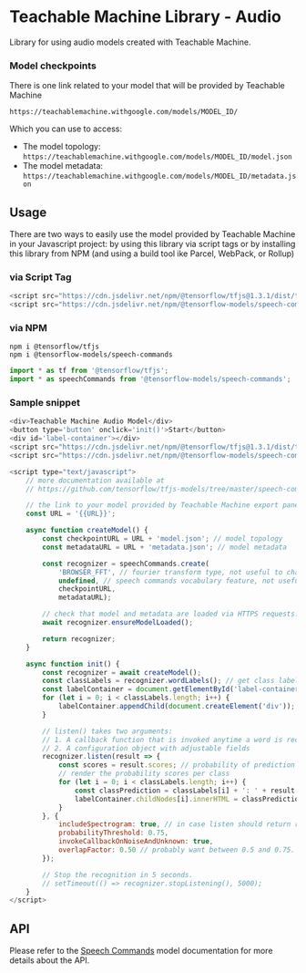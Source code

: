 # Teachable Machine Library - Audio

Library for using audio models created with Teachable Machine.

### Model checkpoints

There is one link related to your model that will be provided by Teachable Machine

`https://teachablemachine.withgoogle.com/models/MODEL_ID/`

Which you can use to access:

* The model topology: `https://teachablemachine.withgoogle.com/models/MODEL_ID/model.json`
* The model metadata: `https://teachablemachine.withgoogle.com/models/MODEL_ID/metadata.json`



## Usage

There are two ways to easily use the model provided by Teachable Machine in your Javascript project: by using this library via script tags or by installing this library from NPM (and using a build tool ike Parcel, WebPack, or Rollup)


### via Script Tag

```js
<script src="https://cdn.jsdelivr.net/npm/@tensorflow/tfjs@1.3.1/dist/tf.min.js">
<script src="https://cdn.jsdelivr.net/npm/@tensorflow-models/speech-commands@0.4.0/dist/speech-commands.min.js">
```

### via NPM

```
npm i @tensorflow/tfjs
npm i @tensorflow-models/speech-commands
```

```js
import * as tf from '@tensorflow/tfjs';
import * as speechCommands from '@tensorflow-models/speech-commands';
```


### Sample snippet

```js
<div>Teachable Machine Audio Model</div>
<button type='button' onclick='init()'>Start</button>
<div id='label-container'></div>
<script src="https://cdn.jsdelivr.net/npm/@tensorflow/tfjs@1.3.1/dist/tf.min.js"></script>
<script src="https://cdn.jsdelivr.net/npm/@tensorflow-models/speech-commands@0.4.0/dist/speech-commands.min.js"></script>

<script type="text/javascript">
    // more documentation available at
    // https://github.com/tensorflow/tfjs-models/tree/master/speech-commands

    // the link to your model provided by Teachable Machine export panel
    const URL = '{{URL}}';

    async function createModel() {
        const checkpointURL = URL + 'model.json'; // model topology
        const metadataURL = URL + 'metadata.json'; // model metadata

        const recognizer = speechCommands.create(
            'BROWSER_FFT', // fourier transform type, not useful to change
            undefined, // speech commands vocabulary feature, not useful for your models
            checkpointURL,
            metadataURL);

        // check that model and metadata are loaded via HTTPS requests.
        await recognizer.ensureModelLoaded();

        return recognizer;
    }

    async function init() {
        const recognizer = await createModel();
        const classLabels = recognizer.wordLabels(); // get class labels
        const labelContainer = document.getElementById('label-container');
        for (let i = 0; i < classLabels.length; i++) {
            labelContainer.appendChild(document.createElement('div'));
        }

        // listen() takes two arguments:
        // 1. A callback function that is invoked anytime a word is recognized.
        // 2. A configuration object with adjustable fields
        recognizer.listen(result => {
            const scores = result.scores; // probability of prediction for each class
            // render the probability scores per class
            for (let i = 0; i < classLabels.length; i++) {
                const classPrediction = classLabels[i] + ': ' + result.scores[i].toFixed(2);
                labelContainer.childNodes[i].innerHTML = classPrediction;
            }
        }, {
            includeSpectrogram: true, // in case listen should return result.spectrogram
            probabilityThreshold: 0.75,
            invokeCallbackOnNoiseAndUnknown: true,
            overlapFactor: 0.50 // probably want between 0.5 and 0.75. More info in README
        });

        // Stop the recognition in 5 seconds.
        // setTimeout(() => recognizer.stopListening(), 5000);
    }
</script>
```

## API

Please refer to the [Speech Commands](https://github.com/tensorflow/tfjs-models/tree/master/speech-commands) model documentation for more details about the API. 

